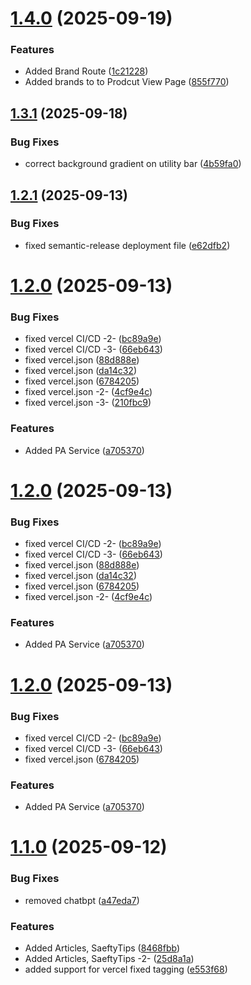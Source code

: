 # [1.4.0](https://github.com/omaraldawud/rushrash.com/compare/v1.3.1...v1.4.0) (2025-09-19)


### Features

* Added Brand Route ([1c21228](https://github.com/omaraldawud/rushrash.com/commit/1c21228cbcc14f81d4ba2201ad458d3c07c2be77))
* Added brands to to Prodcut View Page ([855f770](https://github.com/omaraldawud/rushrash.com/commit/855f770175999e33b7e17d772ac60f21b3d25774))

## [1.3.1](https://github.com/omaraldawud/rushrash.com/compare/v1.3.0...v1.3.1) (2025-09-18)


### Bug Fixes

* correct background gradient on utility bar ([4b59fa0](https://github.com/omaraldawud/rushrash.com/commit/4b59fa0d23e26d58df1af4cba414f9dc99b7bf8b))

## [1.2.1](https://github.com/omaraldawud/rushrash.com/compare/v1.2.0...v1.2.1) (2025-09-13)


### Bug Fixes

* fixed semantic-release deployment file ([e62dfb2](https://github.com/omaraldawud/rushrash.com/commit/e62dfb2e2f214aedb6880d0133691790cc1b7a67))

# [1.2.0](https://github.com/omaraldawud/rushrash.com/compare/v1.1.0...v1.2.0) (2025-09-13)


### Bug Fixes

* fixed vercel CI/CD -2- ([bc89a9e](https://github.com/omaraldawud/rushrash.com/commit/bc89a9e96ebf3f9271d98b9739fc59141eec09ae))
* fixed vercel CI/CD -3- ([66eb643](https://github.com/omaraldawud/rushrash.com/commit/66eb6432c343f5f9532c352957dee2c55e837dfe))
* fixed vercel.json ([88d888e](https://github.com/omaraldawud/rushrash.com/commit/88d888e93318a9482b69d6098f9f7ce9d9c4677e))
* fixed vercel.json ([da14c32](https://github.com/omaraldawud/rushrash.com/commit/da14c32f94d950f10cf7cb266cc96bceb235925d))
* fixed vercel.json ([6784205](https://github.com/omaraldawud/rushrash.com/commit/6784205c24278a782f90ea2b4bd1327b3cb4ebd8))
* fixed vercel.json -2- ([4cf9e4c](https://github.com/omaraldawud/rushrash.com/commit/4cf9e4c9c36922456de046977ebde03874b273cb))
* fixed vercel.json -3- ([210fbc9](https://github.com/omaraldawud/rushrash.com/commit/210fbc9f795eb731a7a483567babffdd43716628))


### Features

* Added PA Service ([a705370](https://github.com/omaraldawud/rushrash.com/commit/a70537005d9d626c232cfafce1f3344124060190))

# [1.2.0](https://github.com/omaraldawud/rushrash.com/compare/v1.1.0...v1.2.0) (2025-09-13)


### Bug Fixes

* fixed vercel CI/CD -2- ([bc89a9e](https://github.com/omaraldawud/rushrash.com/commit/bc89a9e96ebf3f9271d98b9739fc59141eec09ae))
* fixed vercel CI/CD -3- ([66eb643](https://github.com/omaraldawud/rushrash.com/commit/66eb6432c343f5f9532c352957dee2c55e837dfe))
* fixed vercel.json ([88d888e](https://github.com/omaraldawud/rushrash.com/commit/88d888e93318a9482b69d6098f9f7ce9d9c4677e))
* fixed vercel.json ([da14c32](https://github.com/omaraldawud/rushrash.com/commit/da14c32f94d950f10cf7cb266cc96bceb235925d))
* fixed vercel.json ([6784205](https://github.com/omaraldawud/rushrash.com/commit/6784205c24278a782f90ea2b4bd1327b3cb4ebd8))
* fixed vercel.json -2- ([4cf9e4c](https://github.com/omaraldawud/rushrash.com/commit/4cf9e4c9c36922456de046977ebde03874b273cb))


### Features

* Added PA Service ([a705370](https://github.com/omaraldawud/rushrash.com/commit/a70537005d9d626c232cfafce1f3344124060190))

# [1.2.0](https://github.com/omaraldawud/rushrash.com/compare/v1.1.0...v1.2.0) (2025-09-13)


### Bug Fixes

* fixed vercel CI/CD -2- ([bc89a9e](https://github.com/omaraldawud/rushrash.com/commit/bc89a9e96ebf3f9271d98b9739fc59141eec09ae))
* fixed vercel CI/CD -3- ([66eb643](https://github.com/omaraldawud/rushrash.com/commit/66eb6432c343f5f9532c352957dee2c55e837dfe))
* fixed vercel.json ([6784205](https://github.com/omaraldawud/rushrash.com/commit/6784205c24278a782f90ea2b4bd1327b3cb4ebd8))


### Features

* Added PA Service ([a705370](https://github.com/omaraldawud/rushrash.com/commit/a70537005d9d626c232cfafce1f3344124060190))

# [1.1.0](https://github.com/omaraldawud/rushrash.com/compare/v1.0.0...v1.1.0) (2025-09-12)


### Bug Fixes

* removed chatbpt ([a47eda7](https://github.com/omaraldawud/rushrash.com/commit/a47eda724512901fca98c32ec0d08fb0ead088f5))


### Features

* Added Articles, SaeftyTips ([8468fbb](https://github.com/omaraldawud/rushrash.com/commit/8468fbb6815211338a473904b7a6eb725b2baee1))
* Added Articles, SaeftyTips -2- ([25d8a1a](https://github.com/omaraldawud/rushrash.com/commit/25d8a1a162ab315f7c7ffccfc6b63cafc8829ec3))
* added support for vercel fixed tagging ([e553f68](https://github.com/omaraldawud/rushrash.com/commit/e553f689afffe56d93356d84b87ab298366d7763))
